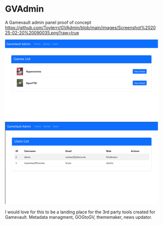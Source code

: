 # GVAdmin
 A Gamevault admin panel proof of concept
https://github.com/Toylerrr/GVAdmin/blob/main/images/Screenshot%202025-02-20%20090035.png?raw=true

![Image of the game managment window](/images/Screenshot%202025-02-20%20090035.png?raw=true)
![Image of the user managment window](images/Screenshot%202025-02-20%20090110.png?raw=true)

I would love for this to be a landing place for the 3rd party tools created for Gamevault. Metadata managment, GOGtoGV, thememaker, news updator.
